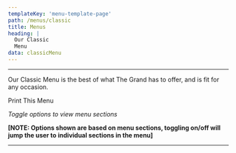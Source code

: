 ```yaml
---
templateKey: 'menu-template-page'
path: /menus/classic
title: Menus
heading: |
  Our Classic
  Menu
data: classicMenu
---
```

---

Our Classic Menu is the best of what The Grand has to offer, and is fit for any occasion.

Print This Menu

_Toggle options to view menu sections_

**[NOTE: Options shown are based on menu sections, toggling on/off will jump the user to individual sections in the menu]**

---
